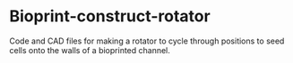 # Bioprint-construct-rotator
Code and CAD files for making a rotator to cycle through positions to seed cells onto the walls of a bioprinted channel.
